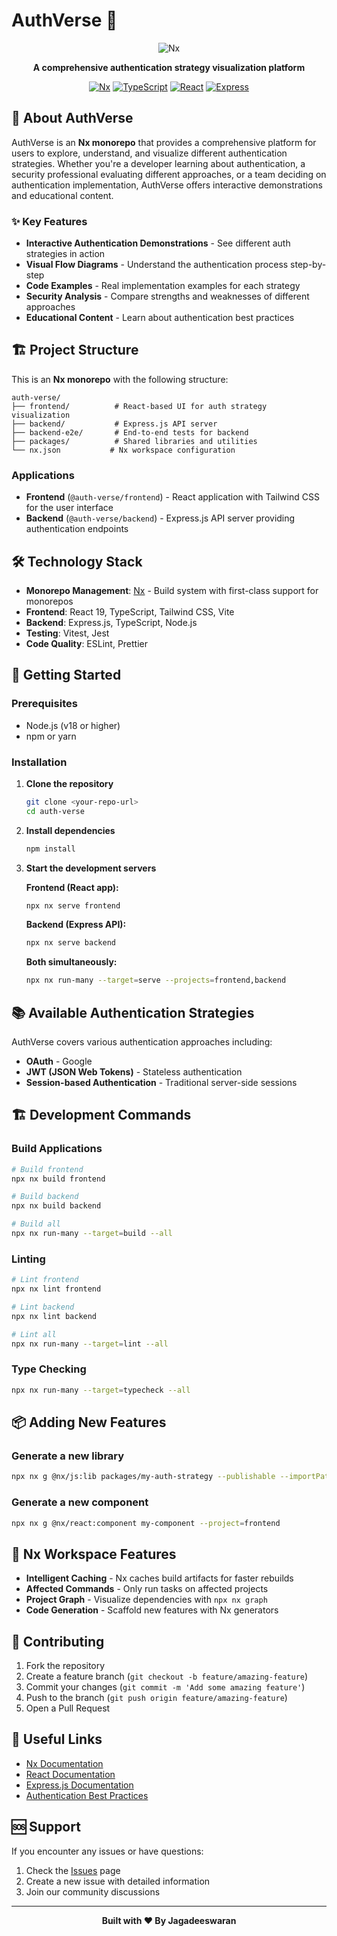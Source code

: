 # AuthVerse 🔐

<div align="center">

![Nx](https://raw.githubusercontent.com/nrwl/nx/master/images/nx-logo.png)

**A comprehensive authentication strategy visualization platform**

[![Nx](https://img.shields.io/badge/Nx-21.3.11-blue)](https://nx.dev)
[![TypeScript](https://img.shields.io/badge/TypeScript-5.8.2-blue)](https://www.typescriptlang.org/)
[![React](https://img.shields.io/badge/React-19.0.0-blue)](https://reactjs.org/)
[![Express](https://img.shields.io/badge/Express-4.21.2-green)](https://expressjs.com/)

</div>

## 🚀 About AuthVerse

AuthVerse is an **Nx monorepo** that provides a comprehensive platform for users to explore, understand, and visualize different authentication strategies. Whether you're a developer learning about authentication, a security professional evaluating different approaches, or a team deciding on authentication implementation, AuthVerse offers interactive demonstrations and educational content.

### ✨ Key Features

- **Interactive Authentication Demonstrations** - See different auth strategies in action
- **Visual Flow Diagrams** - Understand the authentication process step-by-step
- **Code Examples** - Real implementation examples for each strategy
- **Security Analysis** - Compare strengths and weaknesses of different approaches
- **Educational Content** - Learn about authentication best practices

## 🏗️ Project Structure

This is an **Nx monorepo** with the following structure:

```
auth-verse/
├── frontend/          # React-based UI for auth strategy visualization
├── backend/           # Express.js API server
├── backend-e2e/       # End-to-end tests for backend
├── packages/          # Shared libraries and utilities
└── nx.json           # Nx workspace configuration
```

### Applications

- **Frontend** (`@auth-verse/frontend`) - React application with Tailwind CSS for the user interface
- **Backend** (`@auth-verse/backend`) - Express.js API server providing authentication endpoints

## 🛠️ Technology Stack

- **Monorepo Management**: [Nx](https://nx.dev) - Build system with first-class support for monorepos
- **Frontend**: React 19, TypeScript, Tailwind CSS, Vite
- **Backend**: Express.js, TypeScript, Node.js
- **Testing**: Vitest, Jest
- **Code Quality**: ESLint, Prettier

## 🚀 Getting Started

### Prerequisites

- Node.js (v18 or higher)
- npm or yarn

### Installation

1. **Clone the repository**

   ```bash
   git clone <your-repo-url>
   cd auth-verse
   ```

2. **Install dependencies**

   ```bash
   npm install
   ```

3. **Start the development servers**

   **Frontend (React app):**

   ```bash
   npx nx serve frontend
   ```

   **Backend (Express API):**

   ```bash
   npx nx serve backend
   ```

   **Both simultaneously:**

   ```bash
   npx nx run-many --target=serve --projects=frontend,backend
   ```

## 📚 Available Authentication Strategies

AuthVerse covers various authentication approaches including:

- **OAuth** - Google
- **JWT (JSON Web Tokens)** - Stateless authentication
- **Session-based Authentication** - Traditional server-side sessions

## 🏗️ Development Commands

### Build Applications

```bash
# Build frontend
npx nx build frontend

# Build backend
npx nx build backend

# Build all
npx nx run-many --target=build --all
```

### Linting

```bash
# Lint frontend
npx nx lint frontend

# Lint backend
npx nx lint backend

# Lint all
npx nx run-many --target=lint --all
```

### Type Checking

```bash
npx nx run-many --target=typecheck --all
```

## 📦 Adding New Features

### Generate a new library

```bash
npx nx g @nx/js:lib packages/my-auth-strategy --publishable --importPath=@auth-verse/my-auth-strategy
```

### Generate a new component

```bash
npx nx g @nx/react:component my-component --project=frontend
```

## 🔧 Nx Workspace Features

- **Intelligent Caching** - Nx caches build artifacts for faster rebuilds
- **Affected Commands** - Only run tasks on affected projects
- **Project Graph** - Visualize dependencies with `npx nx graph`
- **Code Generation** - Scaffold new features with Nx generators

## 🤝 Contributing

1. Fork the repository
2. Create a feature branch (`git checkout -b feature/amazing-feature`)
3. Commit your changes (`git commit -m 'Add some amazing feature'`)
4. Push to the branch (`git push origin feature/amazing-feature`)
5. Open a Pull Request
<!--

## 📄 License

This project is licensed under the MIT License - see the [LICENSE](LICENSE) file for details. -->

## 🔗 Useful Links

- [Nx Documentation](https://nx.dev)
- [React Documentation](https://reactjs.org/docs)
- [Express.js Documentation](https://expressjs.com/)
- [Authentication Best Practices](https://owasp.org/www-project-authentication-cheat-sheet/)

## 🆘 Support

If you encounter any issues or have questions:

1. Check the [Issues](https://github.com/your-username/auth-verse/issues) page
2. Create a new issue with detailed information
3. Join our community discussions

---

<div align="center">

**Built with ❤️ By Jagadeeswaran**

</div>

